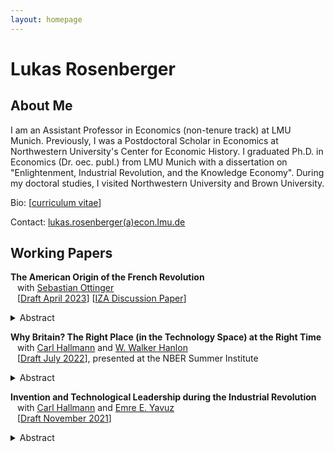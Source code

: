 ```yaml
---
layout: homepage
---
```


# Lukas Rosenberger

## About Me

I am an Assistant Professor in Economics (non-tenure track) at LMU Munich. Previously, I was a Postdoctoral Scholar in Economics at Northwestern University's Center for Economic History. I graduated Ph.D. in Economics (Dr. oec. publ.) from LMU Munich with a dissertation on "Enlightenment, Industrial Revolution, and the Knowledge Economy". During my doctoral studies, I visited Northwestern University and Brown University.

Bio: [[curriculum vitae](https://lukasrosenberger.github.io/download/CV_RosenbergerL_2023_Aug.pdf)]

Contact: [lukas.rosenberger(a)econ.lmu.de](mailto:lukas.rosenberger@econ.lmu.de) 

<!--

## References

- [Uwe Sunde](https://sites.google.com/view/uwesunde/home?authuser=0) (LMU Munich)
- [Davide Cantoni](http://davidecantoni.net/index.html) (LMU Munich)
- [Joel Mokyr](https://sites.northwestern.edu/jmokyr/) (Northwestern)

- [Fabian Waldinger](https://www.fabianwaldinger.com/) (LMU Munich) 

## Research Interests

- **Primary:** &ensp;   economic growth, economic history
- **Secondary:** &ensp;  innovation, comparative development, political economy
- **Topics:** &ensp;  technological progress, human capital, industrial revolution

[[PDF](link)]  
-->

## Working Papers

**The American Origin of the French Revolution**  
  &ensp; with [Sebastian Ottinger](https://sites.google.com/view/sebastian-ottinger)
  <br>
  &ensp; [[Draft April 2023](https://lukasrosenberger.github.io/download/American_Origins_of_the_French_Revolution.pdf)] 
    [[IZA Discussion Paper](https://docs.iza.org/dp15974.pdf)]   
  <details>   
  <summary>Abstract</summary>  
  France sent five thousand men to fight alongside George Washington's army in the American Revolutionary War. We show that the French combatants' exposure to the United States of America increased support for the French Revolution a decade later. French regions (départements) from which more American combatants originated had more revolts against feudal institutions, revolutionary societies, volunteers for the revolutionary army, and emigrants from the Old Regime's elite. To establish causality, we exploit two historical coincidences: i) originally, a French army of seven and a half thousand was ready to board ships, but one-third did not sail to America because of logistical problems; ii) among the regiments who fought in America against the British, some regiments were stationed for one year in New England before the main battle, and in Virginia afterwards, while others were stationed in the Caribbean colonies. We find that only the combatants who were exposed to the United States affected the French Revolution after their return. 
  <br> &nbsp;
  </details> 


**Why Britain? The Right Place (in the Technology Space) at the Right Time** 
  <br>  &ensp;  with [Carl Hallmann](https://cclemh.github.io/) and [W. Walker Hanlon](http://walkerhanlon.com/)
  <br>  &ensp; [[Draft July 2022](https://lukasrosenberger.github.io/download/HHR_22_07_Why_Britain.pdf)], presented at the NBER Summer Institute 
  <details>   
  <summary>Abstract</summary>  
  Why did Britain attain economic leadership during the Industrial Revolution? We argue
  that Britain possessed an important but underappreciated innovation advantage: British inventors worked in technologies that were more central within the innovation network. We offer a new approach for measuring the innovation network using patent data from Britain and France in the 18th and early 19th century. We show that the network influenced innovation outcomes and then demonstrate that British inventors worked in more central technologies within the innovation network than inventors from France. Then, drawing on recently-developed theoretical tools, we quantify the implications for technology growth rates in Britain compared to France. Our results indicate that the shape of the innovation network, and the location of British inventors within it, can help explain the more rapid technological growth in Britain during the Industrial Revolution.
  <br> &nbsp;
  </details>  

**Invention and Technological Leadership during the Industrial Revolution** 
 <br>
  &ensp;  with [Carl Hallmann](https://cclemh.github.io/) and [Emre E. Yavuz](https://sites.northwestern.edu/eeyz/)
 <br>
  &ensp; [[Draft November 2021](https://lukasrosenberger.github.io/download/HRY_21_11_Invention_and_Leadership.pdf)] 
  <details>   
  <summary>Abstract</summary>  
This paper provides the first empirical cross-country evidence on inventive activity during the Industrial Revolution.
Idiosyncrasies in the French historic patent law allow us to compare invention rates in Britain and France across sectors based on French patent data from 1791 to 1855.
Our key result is a robust, positive association of invention rates in Britain and France at the sectoral level. Furthermore, we provide the first quantitative evidence on technological leadership in invention at the sectoral level. 
The evidence informs a debate about whether the acceleration of technological progress during the Industrial Revolution mainly was a British or a European achievement, which has implications for theories of growth and innovation.
  <br> &nbsp; 
  </details>  


<!--
## Work in progress

**Knowledge, Education, and Economic Growth: Evidence from the Enlightenment in France**
  <br>
  &ensp; with Uwe Sunde (LMU Munich). &ensp; 
  <br> 

**The American Origin of the French Revolution**
  <br>
  &ensp; with Uwe Sunde (LMU Munich). &ensp; 
  <br>  


  *Draft forthcoming* 
  <details>   
  <summary>Abstract</summary>  

  This paper advances and empirically establishes the hypothesis that economic growth depends on the interaction between two dimensions of productive knowledge: knowledge embodied in people (human capital) and codified knowledge (non-rival ideas). France in the Enlightenment provides a unique historical setting that allows disentangling variation in both dimensions of productive knowledge to identify their interaction. We collected novel data on the establishment and curriculum of all public secondary schools in France from 1500 to 1800. The empirical strategy exploits historically predetermined spatial variation in education and time variation of Enlightenment that made codified knowledge widely available. We provide four key results. First, we trace the geography of schools and a scientific curriculum to historical factors going back to the late-Roman period and religious competition during the sixteenth century. Second, we show that cities with scientific education exhibited a greater demand for codified knowledge during the Enlightenment, as measured by subscriptions to the newly available Encyclopedia. Third, we show that the availability of codified knowledge increased the demand for scientific education, as reflected in enrolment in scientific subjects at schools of the revolutionary period. Forth, we document that education was instrumental for adopting codified knowledge as proxied by subsequent economic growth and innovation patents. The evidence is consistent with the view that human capital acquired in schools provided students with a "scientific literacy" necessary to utilize the ideas which spread during the industrial Enlightenment. 
  <br> 
  &nbsp;
  </details>  

**Napoleon’s schools: Education and Invention during the Industrial Revolution in France**
  <details>   
  <summary>Abstract</summary>  

Was math and science education relevant for invention during the first Industrial Revolution? 
This paper uses a quasi-natural experiment in France to estimate the causal effect of higher secondary school education in math and science on invention between 1800 and 1850. 
In the French Revolution, all public secondary schools in France were closed down and their endowments expropriated.
During Napoleon's reign, schools and curriculum were re-instated but with a different geographic allocation.
On the regional level, I find a positive education--invention gradient. Regions with high-quality math and science education had substantially higher patenting than regions with little math and science, while regions without math and science had less patenting overall. 
On the town level, I can estimate the causal effect of gaining or losing math and science education by combining two elements: (i) Instrumenting education as of 1789 based on plausibly exogenous historical determinants and (ii) conditioning on the presence or absence of this education after Napoleon to control for the endogeneity of current education. 

 and
  <br> 
  &nbsp; 

  </details>  

**Catching up, forging ahead, or falling behind? Technological gaps during the Industrial Revolution**
  <br>
  &ensp; with Carl Hallmann and Emre Enez Yavuz (Northwestern).  



**The Emergence of Political Dynasties during Democratization: Evidence from France**
  <br>
  &ensp;  with Guillaume Blanc (Brown). 


  <p>&nbsp;</p>
  <p>&nbsp;</p>

--->

<!--

## Papers

  [[PDF](http://papers.nips.cc/paper/9216-learning-to-self-train-for-semi-supervised-few-shot-classification.pdf)] [[Code](https://github.com/xinzheli1217/learning-to-self-train)]

## News

- **[Feb. 2020]** Our paper about incremental learning is accepted to [CVPR 2020](http://cvpr2020.thecvf.com/).
- **[Feb. 2020]** We will host the [ACM Multimedia Asia 2020](https://mmasia2020.org/) conference in Singapore!
- **[Sept. 2019]** Our paper about few-shot learning is accepted to [NeurIPS 2019](https://nips.cc/Conferences/2019).
- **[Mar. 2019]** Our paper about few-shot learning is accepted to [CVPR 2019](http://cvpr2019.thecvf.com/).
-->
